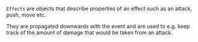 `Effects` are objects that describe properties of an effect such as an attack, push, move etc.

They are propagated downwards with the event and are used to e.g. keep track of the amount of damage that would be taken from an attack.
